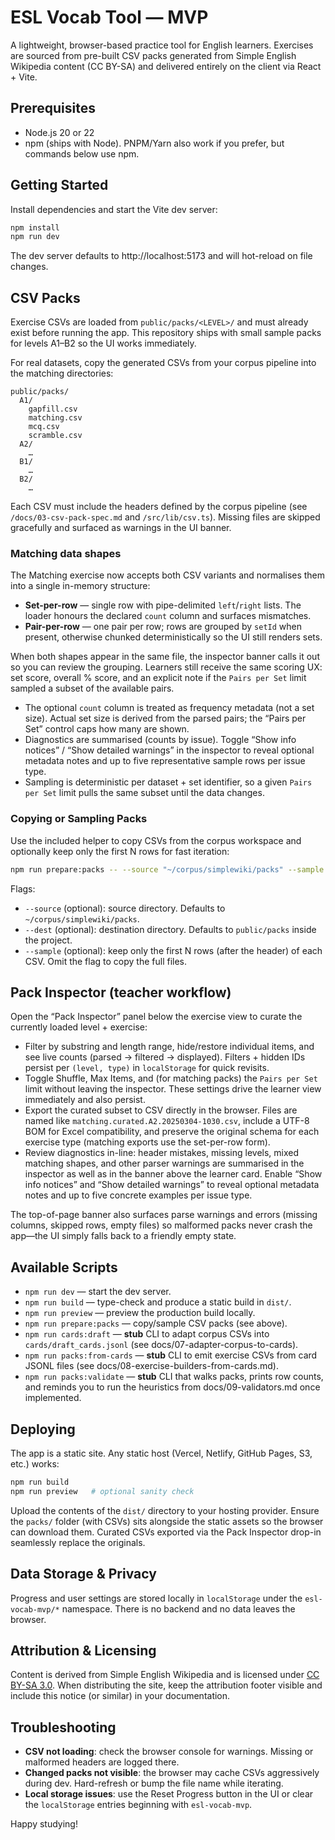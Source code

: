 # ESL Vocab Tool — MVP

A lightweight, browser-based practice tool for English learners. Exercises are sourced from pre-built CSV packs generated from Simple English Wikipedia content (CC BY-SA) and delivered entirely on the client via React + Vite.

## Prerequisites

- Node.js 20 or 22
- npm (ships with Node). PNPM/Yarn also work if you prefer, but commands below use npm.

## Getting Started

Install dependencies and start the Vite dev server:

```bash
npm install
npm run dev
```

The dev server defaults to http://localhost:5173 and will hot-reload on file changes.

## CSV Packs

Exercise CSVs are loaded from `public/packs/<LEVEL>/` and must already exist before running the app. This repository ships with small sample packs for levels A1–B2 so the UI works immediately.

For real datasets, copy the generated CSVs from your corpus pipeline into the matching directories:

```
public/packs/
  A1/
    gapfill.csv
    matching.csv
    mcq.csv
    scramble.csv
  A2/
    …
  B1/
    …
  B2/
    …
```

Each CSV must include the headers defined by the corpus pipeline (see `/docs/03-csv-pack-spec.md` and `/src/lib/csv.ts`). Missing files are skipped gracefully and surfaced as warnings in the UI banner.

### Matching data shapes

The Matching exercise now accepts both CSV variants and normalises them into a single in-memory structure:

- **Set-per-row** — single row with pipe-delimited `left`/`right` lists. The loader honours the declared `count` column and surfaces mismatches.
- **Pair-per-row** — one pair per row; rows are grouped by `setId` when present, otherwise chunked deterministically so the UI still renders sets.

When both shapes appear in the same file, the inspector banner calls it out so you can review the grouping. Learners still receive the same scoring UX: set score, overall % score, and an explicit note if the `Pairs per Set` limit sampled a subset of the available pairs.

- The optional `count` column is treated as frequency metadata (not a set size). Actual set size is derived from the parsed pairs; the “Pairs per Set” control caps how many are shown.
- Diagnostics are summarised (counts by issue). Toggle “Show info notices” / “Show detailed warnings” in the inspector to reveal optional metadata notes and up to five representative sample rows per issue type.
- Sampling is deterministic per dataset + set identifier, so a given `Pairs per Set` limit pulls the same subset until the data changes.

### Copying or Sampling Packs

Use the included helper to copy CSVs from the corpus workspace and optionally keep only the first N rows for fast iteration:

```bash
npm run prepare:packs -- --source "~/corpus/simplewiki/packs" --sample 100
```

Flags:

- `--source` (optional): source directory. Defaults to `~/corpus/simplewiki/packs`.
- `--dest` (optional): destination directory. Defaults to `public/packs` inside the project.
- `--sample` (optional): keep only the first N rows (after the header) of each CSV. Omit the flag to copy the full files.

## Pack Inspector (teacher workflow)

Open the “Pack Inspector” panel below the exercise view to curate the currently loaded level + exercise:

- Filter by substring and length range, hide/restore individual items, and see live counts (parsed → filtered → displayed). Filters + hidden IDs persist per `(level, type)` in `localStorage` for quick revisits.
- Toggle Shuffle, Max Items, and (for matching packs) the `Pairs per Set` limit without leaving the inspector. These settings drive the learner view immediately and also persist.
- Export the curated subset to CSV directly in the browser. Files are named like `matching.curated.A2.20250304-1030.csv`, include a UTF-8 BOM for Excel compatibility, and preserve the original schema for each exercise type (matching exports use the set-per-row form).
- Review diagnostics in-line: header mistakes, missing levels, mixed matching shapes, and other parser warnings are summarised in the inspector as well as in the banner above the learner card. Enable “Show info notices” and “Show detailed warnings” to reveal optional metadata notes and up to five concrete examples per issue type.

The top-of-page banner also surfaces parse warnings and errors (missing columns, skipped rows, empty files) so malformed packs never crash the app—the UI simply falls back to a friendly empty state.

## Available Scripts

- `npm run dev` — start the dev server.
- `npm run build` — type-check and produce a static build in `dist/`.
- `npm run preview` — preview the production build locally.
- `npm run prepare:packs` — copy/sample CSV packs (see above).
- `npm run cards:draft` — **stub** CLI to adapt corpus CSVs into `cards/draft_cards.jsonl` (see docs/07-adapter-corpus-to-cards).
- `npm run packs:from-cards` — **stub** CLI to emit exercise CSVs from card JSONL files (see docs/08-exercise-builders-from-cards.md).
- `npm run packs:validate` — **stub** CLI that walks packs, prints row counts, and reminds you to run the heuristics from docs/09-validators.md once implemented.

## Deploying

The app is a static site. Any static host (Vercel, Netlify, GitHub Pages, S3, etc.) works:

```bash
npm run build
npm run preview   # optional sanity check
```

Upload the contents of the `dist/` directory to your hosting provider. Ensure the `packs/` folder (with CSVs) sits alongside the static assets so the browser can download them. Curated CSVs exported via the Pack Inspector drop-in seamlessly replace the originals.

## Data Storage & Privacy

Progress and user settings are stored locally in `localStorage` under the `esl-vocab-mvp/*` namespace. There is no backend and no data leaves the browser.

## Attribution & Licensing

Content is derived from Simple English Wikipedia and is licensed under [CC BY-SA 3.0](https://creativecommons.org/licenses/by-sa/3.0/). When distributing the site, keep the attribution footer visible and include this notice (or similar) in your documentation.

## Troubleshooting

- **CSV not loading**: check the browser console for warnings. Missing or malformed headers are logged there.
- **Changed packs not visible**: the browser may cache CSVs aggressively during dev. Hard-refresh or bump the file name while iterating.
- **Local storage issues**: use the Reset Progress button in the UI or clear the `localStorage` entries beginning with `esl-vocab-mvp`.

Happy studying!

